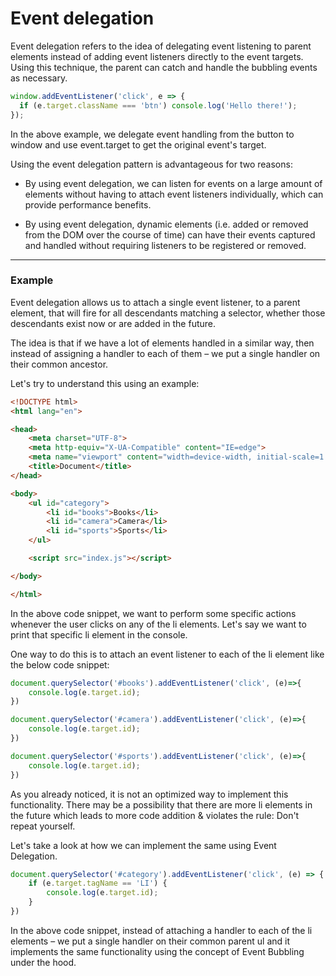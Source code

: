 # Event delegation
Event delegation refers to the idea of delegating event listening to parent elements instead of adding event listeners directly to the event targets. Using this technique, the parent can catch and handle the bubbling events as necessary.

```js
window.addEventListener('click', e => {
  if (e.target.className === 'btn') console.log('Hello there!');
});
```

In the above example, we delegate event handling from the button to window and use event.target to get the original event's target.

Using the event delegation pattern is advantageous for two reasons:

* By using event delegation, we can listen for events on a large amount of elements without having to attach event listeners individually, which can provide performance benefits.

* By using event delegation, dynamic elements (i.e. added or removed from the DOM over the course of time) can have their events captured and handled without requiring listeners to be registered or removed.

***

### Example
Event delegation allows us to attach a single event listener, to a parent element, that will fire for all descendants matching a selector, whether those descendants exist now or are added in the future.

The idea is that if we have a lot of elements handled in a similar way, then instead of assigning a handler to each of them – we put a single handler on their common ancestor.

Let's try to understand this using an example:

```html
<!DOCTYPE html>
<html lang="en">

<head>
    <meta charset="UTF-8">
    <meta http-equiv="X-UA-Compatible" content="IE=edge">
    <meta name="viewport" content="width=device-width, initial-scale=1.0">
    <title>Document</title>
</head>

<body>
    <ul id="category">
        <li id="books">Books</li>
        <li id="camera">Camera</li>
        <li id="sports">Sports</li>
    </ul>

    <script src="index.js"></script>

</body>

</html>
```

In the above code snippet, we want to perform some specific actions whenever the user clicks on any of the li elements. Let's say we want to print that specific li element in the console.

One way to do this is to attach an event listener to each of the li element like the below code snippet:

```js
document.querySelector('#books').addEventListener('click', (e)=>{
    console.log(e.target.id);
})

document.querySelector('#camera').addEventListener('click', (e)=>{
    console.log(e.target.id);
})

document.querySelector('#sports').addEventListener('click', (e)=>{
    console.log(e.target.id);
})
```

As you already noticed, it is not an optimized way to implement this functionality. There may be a possibility that there are more li elements in the future which leads to more code addition & violates the rule: Don't repeat yourself.

Let's take a look at how we can implement the same using Event Delegation.

```js
document.querySelector('#category').addEventListener('click', (e) => {
    if (e.target.tagName == 'LI') {
        console.log(e.target.id);
    }
})
```

In the above code snippet, instead of attaching a handler to each of the li elements – we put a single handler on their common parent ul and it implements the same functionality using the concept of Event Bubbling under the hood.